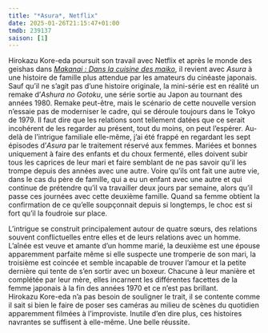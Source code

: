```yaml
---
title: "*Asura*, Netflix"
date: 2025-01-26T21:15:47+01:00
tmdb: 239137 
saison: [1]
---
```


Hirokazu Kore-eda poursuit son travail avec Netflix et après le monde des geishas dans *‌[Makanai : Dans la cuisine des maiko](/serie/makanai-cuisine-maiko-netflix/)*, il revient avec *Asura* à une histoire de famille plus attendue par les amateurs du cinéaste japonais. Sauf qu’il ne s’agit pas d’une histoire originale, la mini-série est en réalité un remake d’*‌Ashura no Gotoku*, une série sortie au Japon au tournant des années 1980. Remake peut-être, mais le scénario de cette nouvelle version n’essaie pas de moderniser le cadre, qui se déroule toujours dans le Tokyo de 1979. Il faut dire que les relations sont tellement datées que ce serait incohérent de les regarder au présent, tout du moins, on peut l’espérer. Au-delà de l’intrigue familiale elle-même, j’ai été frappé en regardant les sept épisodes d’*Asura* par le traitement réservé aux femmes. Mariées et bonnes uniquement à faire des enfants et du choux fermenté, elles doivent subir tous les caprices de leur mari et faire semblant de ne pas savoir qu’il les trompe depuis des années avec une autre. Voire qu’ils ont fait une autre vie, dans le cas du père de famille, qui a eu un enfant avec une autre et qui continue de prétendre qu’il va travailler deux jours par semaine, alors qu’il passe ces journées avec cette deuxième famille. Quand sa femme obtient la confirmation de ce qu’elle soupçonnait depuis si longtemps, le choc est si fort qu’il la foudroie sur place. 

L’intrigue se construit principalement autour de quatre sœurs, des relations souvent conflictuelles entre elles et de leurs relations avec un homme. L’aînée est veuve et amante d’un homme marié, la deuxième est une épouse apparemment parfaite même si elle suspecte une tromperie de son mari, la troisième est coincée et semble incapable de trouver l’amour et la petite dernière qui tente de s’en sortir avec un boxeur. Chacune à leur manière et complétée par leur mère, elles incarnent les différentes facettes de la femme japonais à la fin des années 1970 et ce n’est pas brillant. Hirokazu Kore-eda n’a pas besoin de souligner le trait, il se contente comme il sait si bien le faire de poser ses caméras au milieu de scènes du quotidien apparemment filmées à l’improviste. Inutile d’en dire plus, ces histoires navrantes se suffisent à elle-même. Une belle réussite. 


